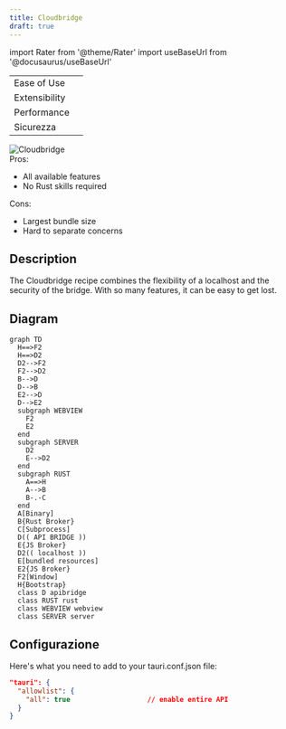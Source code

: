 ```yaml
---
title: Cloudbridge
draft: true
---
```


import Rater from '@theme/Rater'
import useBaseUrl from '@docusaurus/useBaseUrl'

<div className="row">
  <div className="col col--4">
    <table>
      <tr>
        <td>Ease of Use</td>
        <td><Rater value="1"/></td>
      </tr>
      <tr>
        <td>Extensibility</td>
        <td><Rater value="5"/></td>
      </tr>
      <tr>
        <td>Performance</td>
        <td><Rater value="3"/></td>
      </tr>
      <tr>
        <td>Sicurezza</td>
        <td><Rater value="2"/></td>
      </tr>
    </table>
  </div>
  <div className="col col--4 pattern-logo">
    <img src={useBaseUrl('img/recipes/Cloudbridge.svg')} alt="Cloudbridge" />
  </div>
    <div className="col col--4">
    Pros:
    <ul>
      <li>All available features</li>
      <li>No Rust skills required</li>
    </ul>
    Cons:
    <ul>
      <li>Largest bundle size</li>
      <li>Hard to separate concerns</li>
    </ul>
  </div>
</div>

## Description

The Cloudbridge recipe combines the flexibility of a localhost and the security of the bridge. With so many features, it can be easy to get lost.

## Diagram

```mermaid
graph TD
  H==>F2
  H==>D2
  D2-->F2
  F2-->D2
  B-->D
  D-->B
  E2-->D
  D-->E2
  subgraph WEBVIEW
    F2
    E2
  end
  subgraph SERVER
    D2
    E-->D2
  end
  subgraph RUST
    A==>H
    A-->B
    B-.-C
  end
  A[Binary]
  B{Rust Broker}
  C[Subprocess]
  D(( API BRIDGE ))
  E{JS Broker}
  D2(( localhost ))
  E[bundled resources]
  E2{JS Broker}
  F2[Window]
  H{Bootstrap}
  class D apibridge
  class RUST rust
  class WEBVIEW webview
  class SERVER server
```

## Configurazione

Here's what you need to add to your tauri.conf.json file:

```json
"tauri": {
  "allowlist": {
    "all": true                   // enable entire API
  }
}
```
